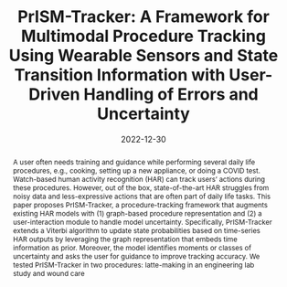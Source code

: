 ---
abstract: "A user often needs training and guidance while performing several daily\
  \ life procedures, e.g., cooking, setting up a new appliance, or doing a COVID test.\
  \ Watch-based human activity recognition (HAR) can track users\u2019 actions during\
  \ these procedures. However, out of the box, state-of-the-art HAR struggles from\
  \ noisy data and less-expressive actions that are often part of daily life tasks.\
  \ This paper proposes PrISM-Tracker, a procedure-tracking framework that augments\
  \ existing HAR models with (1) graph-based procedure representation and (2) a user-interaction\
  \ module to handle model uncertainty. Specifically, PrISM-Tracker extends a Viterbi\
  \ algorithm to update state probabilities based on time-series HAR outputs by leveraging\
  \ the graph representation that embeds time information as prior. Moreover, the\
  \ model identifies moments or classes of uncertainty and asks the user for guidance\
  \ to improve tracking accuracy. We tested PrISM-Tracker in two procedures: latte-making\
  \ in an engineering lab study and wound care"
authors:
- arakawa
- Hiromu Yakura
- mollyn
- Suzanne Nie
- Emma Russell
- Dustin Demeo
- Haarika Reddy
- Alexander Maytin
- Bryan Carroll
- Jill Fain Lehman
- goel
bibtex: '@inproceedings{Arakawa2022,

  title={PrISM-Tracker: A Framework for Multimodal Procedure Tracking Using Wearable
  Sensors and State Transition Information with User-Driven Handling of Errors and
  Uncertainty},

  author={Riku Arakawa, Hiromu Yakura, Vimal Mollyn, Suzanne Nie, Emma Russell, Dustin
  Demeo, Haarika Reddy, Alexander Maytin, Bryan Carroll, Jill Fain Lehman, Mayank
  Goel, },

  booktitle={Proceedings of the ACM on Interactive, Mobile, Wearable, and Ubiquitous
  Technologies (IMWUT)},

  year={2022}

  }'
blurb: A framework for procedure tracking using multimodal sensing
citation: 'Riku Arakawa,Hiromu Yakura,Vimal Mollyn,Suzanne Nie,Emma Russell,Dustin
  Demeo,Haarika Reddy,Alexander Maytin,Bryan Carroll,Jill Fain Lehman,Mayank Goel.
  2022. PrISM-Tracker: A Framework for Multimodal Procedure Tracking Using Wearable
  Sensors and State Transition Information with User-Driven Handling of Errors and
  Uncertainty. Proceedings of the ACM on Interactive, Mobile, Wearable, and Ubiquitous
  Technologies (IMWUT).'
conference: Proceedings of the ACM on Interactive, Mobile, Wearable, and Ubiquitous
  Technologies (IMWUT)
date: '2022-12-30'
image: /images/pubs/prism_tracker.png
name: PrISM-Tracker
onhomepage: true
pdf: /pdfs/prism_tracker.pdf
thumbnail: /images/pubs/prism_tracker.png
title: 'PrISM-Tracker: A Framework for Multimodal Procedure Tracking Using Wearable
  Sensors and State Transition Information with User-Driven Handling of Errors and
  Uncertainty'
year: '2022'
---
